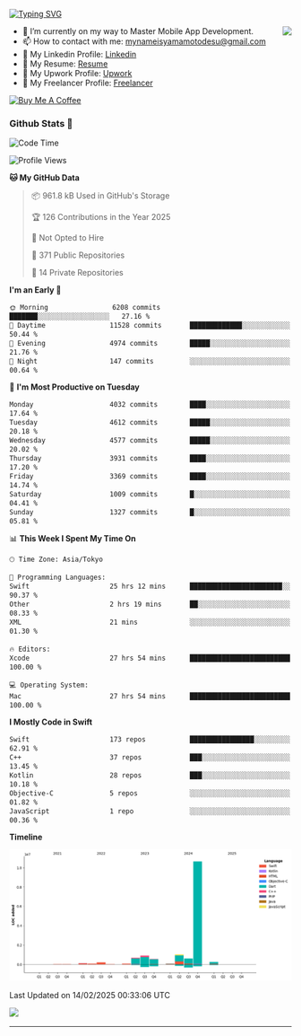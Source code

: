 
[![Typing SVG](https://readme-typing-svg.demolab.com/?lines=Thank+You+For+Visiting!!;You+Are+Welcome✨;I+am+Kyo+Yamamoto;Mobile+Developer)](https://git.io/typing-svg)
<p>
<img align="right" src="https://media.giphy.com/media/26ufdb3cYKwbRtYVW/giphy.gif" style="max-width:100%;" height="150px">

- 🌱 I’m currently on my way to Master Mobile App Development.
- 📫 How to contact with me: mynameisyamamotodesu@gmail.com
- 🔗 My Linkedin Profile: [Linkedin](https://www.linkedin.com/in/kyo-yamamoto-a2ab50239)
- 🔗 My Resume: [Resume](https://www.kickresume.com/cv/rNok4e/)
- 🔗 My Upwork Profile: [Upwork](https://www.upwork.com/freelancers/~01aa9115102bb4af25)
- 🔗 My Freelancer Profile: [Freelancer](https://www.freelancer.com/u/yamamotodesu)

<a href="https://www.buymeacoffee.com/kyoyamamoto" target="_blank"><img src="https://cdn.buymeacoffee.com/buttons/default-orange.png" alt="Buy Me A Coffee" height="41" width="174"></a>

### Github Stats 🥇 
<!--START_SECTION:waka-->
![Code Time](http://img.shields.io/badge/Code%20Time-1%2C056%20hrs%2027%20mins-blue)

![Profile Views](http://img.shields.io/badge/Profile%20Views-0-blue)

**🐱 My GitHub Data** 

> 📦 961.8 kB Used in GitHub's Storage 
 > 
> 🏆 126 Contributions in the Year 2025
 > 
> 🚫 Not Opted to Hire
 > 
> 📜 371 Public Repositories 
 > 
> 🔑 14 Private Repositories 
 > 
**I'm an Early 🐤** 

```text
🌞 Morning                6208 commits        ███████░░░░░░░░░░░░░░░░░░   27.16 % 
🌆 Daytime                11528 commits       █████████████░░░░░░░░░░░░   50.44 % 
🌃 Evening                4974 commits        █████░░░░░░░░░░░░░░░░░░░░   21.76 % 
🌙 Night                  147 commits         ░░░░░░░░░░░░░░░░░░░░░░░░░   00.64 % 
```
📅 **I'm Most Productive on Tuesday** 

```text
Monday                   4032 commits        ████░░░░░░░░░░░░░░░░░░░░░   17.64 % 
Tuesday                  4612 commits        █████░░░░░░░░░░░░░░░░░░░░   20.18 % 
Wednesday                4577 commits        █████░░░░░░░░░░░░░░░░░░░░   20.02 % 
Thursday                 3931 commits        ████░░░░░░░░░░░░░░░░░░░░░   17.20 % 
Friday                   3369 commits        ████░░░░░░░░░░░░░░░░░░░░░   14.74 % 
Saturday                 1009 commits        █░░░░░░░░░░░░░░░░░░░░░░░░   04.41 % 
Sunday                   1327 commits        █░░░░░░░░░░░░░░░░░░░░░░░░   05.81 % 
```


📊 **This Week I Spent My Time On** 

```text
🕑︎ Time Zone: Asia/Tokyo

💬 Programming Languages: 
Swift                    25 hrs 12 mins      ███████████████████████░░   90.37 % 
Other                    2 hrs 19 mins       ██░░░░░░░░░░░░░░░░░░░░░░░   08.33 % 
XML                      21 mins             ░░░░░░░░░░░░░░░░░░░░░░░░░   01.30 % 

🔥 Editors: 
Xcode                    27 hrs 54 mins      █████████████████████████   100.00 % 

💻 Operating System: 
Mac                      27 hrs 54 mins      █████████████████████████   100.00 % 
```

**I Mostly Code in Swift** 

```text
Swift                    173 repos           ████████████████░░░░░░░░░   62.91 % 
C++                      37 repos            ███░░░░░░░░░░░░░░░░░░░░░░   13.45 % 
Kotlin                   28 repos            ███░░░░░░░░░░░░░░░░░░░░░░   10.18 % 
Objective-C              5 repos             ░░░░░░░░░░░░░░░░░░░░░░░░░   01.82 % 
JavaScript               1 repo              ░░░░░░░░░░░░░░░░░░░░░░░░░   00.36 % 
```



**Timeline**

![Lines of Code chart](https://raw.githubusercontent.com/YamamotoDesu/YamamotoDesu/main/assets/bar_graph.png)


 Last Updated on 14/02/2025 00:33:06 UTC
<!--END_SECTION:waka-->

![](https://github-profile-summary-cards.vercel.app/api/cards/profile-details?username=YamamotoDesu&theme=vue)

----

